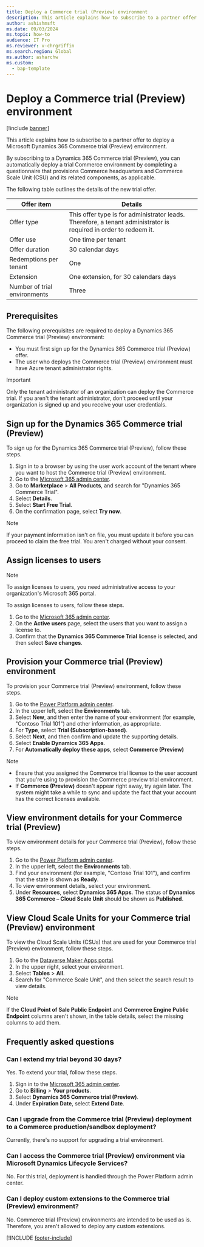 ```yaml
---
title: Deploy a Commerce trial (Preview) environment
description: This article explains how to subscribe to a partner offer to deploy a Microsoft Dynamics 365 Commerce trial (Preview) environment.
author: ashishmsft
ms.date: 09/03/2024
ms.topic: how-to
audience: IT Pro
ms.reviewer: v-chrgriffin
ms.search.region: Global
ms.author: asharchw
ms.custom: 
  - bap-template
---
```


# Deploy a Commerce trial (Preview) environment

[!include [banner](../includes/banner.md)]

This article explains how to subscribe to a partner offer to deploy a Microsoft Dynamics 365 Commerce trial (Preview) environment.

By subscribing to a Dynamics 365 Commerce trial (Preview), you can automatically deploy a trial Commerce environment by completing a questionnaire that provisions Commerce headquarters and Commerce Scale Unit (CSU) and its related components, as applicable. 

The following table outlines the details of the new trial offer.

| Offer item                   | Details |
|------------------------------|---------|
| Offer type                   | This offer type is for administrator leads. Therefore, a tenant administrator is required in order to redeem it. |
| Offer use                    | One time per tenant |
| Offer duration               | 30 calendar days |
| Redemptions per tenant       | One |
| Extension                    | One extension, for 30 calendars days |
| Number of trial environments | Three |

## Prerequisites

The following prerequisites are required to deploy a Dynamics 365 Commerce trial (Preview) environment:

- You must first sign up for the Dynamics 365 Commerce trial (Preview) offer.
- The user who deploys the Commerce trial (Preview) environment must have Azure tenant administrator rights.

> [!IMPORTANT]
> Only the tenant administrator of an organization can deploy the Commerce trial. If you aren't the tenant administrator, don't proceed until your organization is signed up and you receive your user credentials.

## Sign up for the Dynamics 365 Commerce trial (Preview)

To sign up for the Dynamics 365 Commerce trial (Preview), follow these steps.

1. Sign in to a browser by using the user work account of the tenant where you want to host the Commerce trial (Preview) environment.
1. Go to the [Microsoft 365 admin center](https://admin.microsoft.com/AdminPortal/home/).
1. Go to **Marketplace** \> **All Products**, and search for "Dynamics 365 Commerce Trial".
1. Select **Details**.
1. Select **Start Free Trial**.
1. On the confirmation page, select **Try now**.

> [!NOTE]
> If your payment information isn't on file, you must update it before you can proceed to claim the free trial. You aren't charged without your consent. 

## Assign licenses to users

> [!NOTE]
> To assign licenses to users, you need administrative access to your organization's Microsoft 365 portal.

To assign licenses to users, follow these steps.

1. Go to the [Microsoft 365 admin center](https://portal.office.com/).
1. On the **Active users** page, select the users that you want to assign a license to.
1. Confirm that the **Dynamics 365 Commerce Trial** license is selected, and then select **Save changes**.

## Provision your Commerce trial (Preview) environment

To provision your Commerce trial (Preview) environment, follow these steps.

1. Go to the [Power Platform admin center](https://admin.powerplatform.com/).
1. In the upper left, select the **Environments** tab.
1. Select **New**, and then enter the name of your environment (for example, "Contoso Trial 101") and other information, as appropriate.
1. For **Type**, select **Trial (Subscription-based)**.
1. Select **Next**, and then confirm and update the supporting details.
1. Select **Enable Dynamics 365 Apps**.
1. For **Automatically deploy these apps**, select **Commerce (Preview)**

> [!NOTE]
> - Ensure that you assigned the Commerce trial license to the user account that you're using to provision the Commerce preview trial environment.
> - If **Commerce (Preview)** doesn't appear right away, try again later. The system might take a while to sync and update the fact that your account has the correct licenses available.
 
## View environment details for your Commerce trial (Preview) 

To view environment details for your Commerce trial (Preview), follow these steps.

1. Go to the [Power Platform admin center](https://admin.powerplatform.com/).
1. In the upper left, select the **Environments** tab.
1. Find your environment (for example, "Contoso Trial 101"), and confirm that the state is shown as **Ready**.
1. To view environment details, select your environment.
1. Under **Resources**, select **Dynamics 365 Apps**. The status of **Dynamics 365 Commerce – Cloud Scale Unit** should be shown as **Published**.
 
## View Cloud Scale Units for your Commerce trial (Preview) environment

To view the Cloud Scale Units (CSUs) that are used for your Commerce trial (Preview) environment, follow these steps.

1. Go to the [Dataverse Maker Apps portal](https://make.powerapps.com/).
1. In the upper right, select your environment.
1. Select **Tables** \> **All**.
1. Search for "Commerce Scale Unit", and then select the search result to view details.

> [!NOTE]
> If the **Cloud Point of Sale Public Endpoint** and **Commerce Engine Public Endpoint** columns aren't shown, in the table details, select the missing columns to add them.

## Frequently asked questions

### Can I extend my trial beyond 30 days?

Yes. To extend your trial, follow these steps.

1. Sign in to the [Microsoft 365 admin center](https://admin.cloud.microsoft/).
1. Go to **Billing** \> **Your products**.
1. Select **Dynamics 365 Commerce trial (Preview)**.
1. Under **Expiration Date**, select **Extend Date**.

### Can I upgrade from the Commerce trial (Preview) deployment to a Commerce production/sandbox deployment?

Currently, there's no support for upgrading a trial environment.

### Can I access the Commerce trial (Preview) environment via Microsoft Dynamics Lifecycle Services?

No. For this trial, deployment is handled through the Power Platform admin center.

### Can I deploy custom extensions to the Commerce trial (Preview) environment?

No. Commerce trial (Preview) environments are intended to be used as is. Therefore, you aren't allowed to deploy any custom extensions.

[!INCLUDE [footer-include](../../includes/footer-banner.md)]
